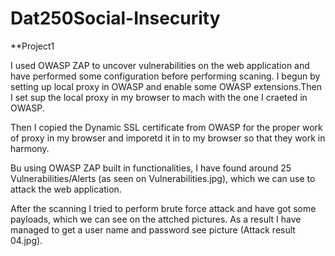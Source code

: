 # Dat250Social-Insecurity
**Project1

I used OWASP ZAP to uncover vulnerabilities on the web application and have performed some configuration before performing scaning.
I begun by setting up local proxy in OWASP and enable some OWASP extensions.Then I set sup the local proxy in my browser to mach with the one I craeted in OWASP.

Then I copied the Dynamic SSL certificate from OWASP for the proper work of proxy in my browser and imporetd it in to my browser so that they work in harmony.

Bu using OWASP ZAP built in functionalities, I have found around 25 Vulnerabilities/Alerts (as seen on Vulnerabilities.jpg), which we can use to attack the web application.

After the scanning I tried to perform brute force attack and have got some payloads, which we can see on the attched pictures. As a result I have managed to get a user name and password see picture (Attack result 04.jpg).

